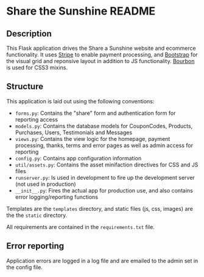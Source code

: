 # Share the Sunshine README

## Description

This Flask application drives the Share a Sunshine website and ecommerce functionality. It uses [Stripe](https://stripe.com/docs/checkout) to enable payment processing, and [Bootstrap](http://getbootstrap.com) for the visual grid and reponsive layout in addition to JS functionality. [Bourbon](http://bourbon.io) is used for CSS3 mixins.

## Structure

This application is laid out using the following conventions:

* `forms.py`: Contains the "share" form and authentication form for reporting access
* `models.py`: Contains the database models for CouponCodes, Products, Purchases, Users, Testimonials and Messages
* `views.py`: Contains the view logic for the homepage, payment processing, thanks, terms and error pages as well as admin access for reporting
* `config.py`: Contains app configuration information
* `util/assets.py`: Contains the asset minifaction directives for CSS and JS files
* `runserver.py`: Is used in development to fire up the development server (not used in production)
* `__init__.py`: Fires the actual app for production use, and also contains error logging/reporting functions

Templates are the `templates` directory, and static files (js, css, images) are the the `static` directory.

All requirements are contained in the `requirements.txt` file.

## Error reporting

Application errors are logged in a log file and are emailed to the admin set in the config file.
